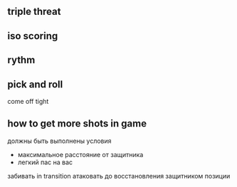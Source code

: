 ## triple threat

## iso scoring

## rythm

## pick and roll
come off tight

## how to get more shots in game
должны быть выполнены условия
- максимальное расстояние от защитника
- легкий пас на вас

забивать in transition
атаковать до восстановления защитником позиции